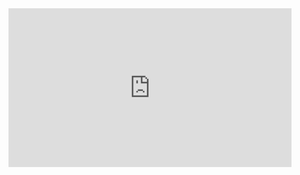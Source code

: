 <iframe width="560" height="315" src="https://www.youtube.com/embed/Ia_DwVMXwgk" frameborder="0" allow="accelerometer; autoplay; encrypted-media; gyroscope; picture-in-picture" allowfullscreen></iframe>